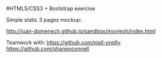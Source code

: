 #HTML5/CSS3 + Bootstrap exercise

Simple static 3 pages mockup:

http://juan-domenech.github.io/sandbox/movieoh/index.html

Teamwork with:
https://github.com/niall-oreilly
https://github.com/shaneoconnell
